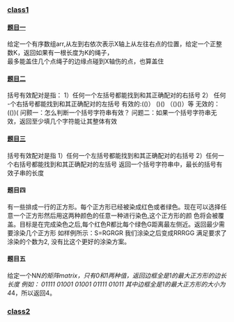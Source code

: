 ### [class1](class1)
#### [题目一](class1/CordCoverMaxPoint.kt)
给定一个有序数组arr,从左到右依次表示X轴上从左往右点的位置，给定一个正整数K，返回如果有一根长度为K的绳子，<br />
最多能盖住几个点绳子的边缘点碰到X轴伤的点，也算盖住

#### [题目二](class1/NeedParentheses.kt)
括号有效配对是指：
1）任何一个左括号都能找到和其正确配对的右括号
2） 任何
-个右括号都能找到和其正确配对的左括号
有效的:(()） ()() （()()）等
无效的：(())(
问颢一：怎么判断一个括号字符串有效？
问题二：如果一个括号字符串无效，返回至少填几个字符能让其整体有效

#### [题目三](class1/ParenthesesDeepAndLength.kt)
括号有效配对是指
1）任何一个左括号都能找到和其正确配对的右括号
2）任何一个右括号都能找到和其正确配对的左括号
返回一个括号字符串中，最长的括号有效子串的长度

#### 题目四
有一些排成一行的正方形。每个正方形已经被染成红色或者绿色。现在可以选择任意一个正方形然后用这两种颜色的任意一种进行染色,这个正方形的颜
色将会被覆盖。目标是在完成染色之后,每个红色R都比每个绿色G距离最左侧近。返回最少需要涂染几个正方形 
如样例所示：S=RGRGR 我们涂染之后变成RRRGG 满足要求了 涂染的个数为2,
没有比这个更好的涂染方案。

#### 题目五
给定一个N*N的矩阵matrix，只有0和1两种值，返回边框全是1的最大正方形的边长
长度
例如：
01111
01001
01001
01111
01011
其中边框全是1的最大正方形的大小为4*4，所以返回4。


### [class2](class2)